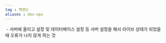 ```yaml
---
tag : 백엔드
aliases : dev-ops
---
```

 - 서버에 올리고 설정 및 데이터베이스 설정 등 서버 설정을 해서 라이브 상태가 되었을 때 오류가 나지 않게 하는 것